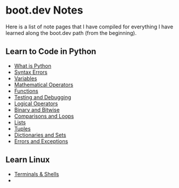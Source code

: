 # boot.dev Notes

Here is a list of note pages that I have compiled for everything I have learned along the boot.dev path (from the beginning).

## Learn to Code in Python

- [What is Python](python/what_is_python.md)
- [Syntax Errors](python/syntax_errors.md)
- [Variables](python/variables.md)
- [Mathematical Operators](python/math_operators.md)
- [Functions](python/functions.md)
- [Testing and Debugging](python/test_and_debug.md)
- [Logical Operators](python/logic_operators.md)
- [Binary and Bitwise](python/binary_bitwise.md)
- [Comparisons and Loops](python/comp_and_loops.md)
- [Lists](python/lists.md)
- [Tuples](python/tuples.md)
- [Dictionaries and Sets](python/dict_and_sets.md)
- [Errors and Exceptions](python/exceptions.md)

## Learn Linux

- [Terminals & Shells](learn_linux/terminals_and_shells.md)
- 
